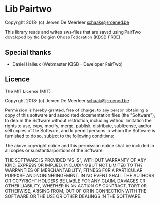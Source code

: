 # Lib Pairtwo

Copyright 2018- (c) Jeroen De Meerleer <schaak@jeroened.be>

This library reads and writes sws-files that are saved using PairTwo developed by the Belgian Chess Federation (KBSB-FRBE).

## Special thanks

* Daniel Halleux (Webmaster KBSB - Developer PairTwo)

## Licence

The MIT License (MIT)

Copyright 2018- (c) Jeroen De Meerleer <schaak@jeroened.be>

Permission is hereby granted, free of charge, to any person obtaining a copy
of this software and associated documentation files (the "Software"), to deal
in the Software without restriction, including without limitation the rights
to use, copy, modify, merge, publish, distribute, sublicense, and/or sell
copies of the Software, and to permit persons to whom the Software is
furnished to do so, subject to the following conditions:

The above copyright notice and this permission notice shall be included in all
copies or substantial portions of the Software.

THE SOFTWARE IS PROVIDED "AS IS", WITHOUT WARRANTY OF ANY KIND, EXPRESS OR
IMPLIED, INCLUDING BUT NOT LIMITED TO THE WARRANTIES OF MERCHANTABILITY,
FITNESS FOR A PARTICULAR PURPOSE AND NONINFRINGEMENT. IN NO EVENT SHALL THE
AUTHORS OR COPYRIGHT HOLDERS BE LIABLE FOR ANY CLAIM, DAMAGES OR OTHER
LIABILITY, WHETHER IN AN ACTION OF CONTRACT, TORT OR OTHERWISE, ARISING FROM,
OUT OF OR IN CONNECTION WITH THE SOFTWARE OR THE USE OR OTHER DEALINGS IN THE
SOFTWARE.

